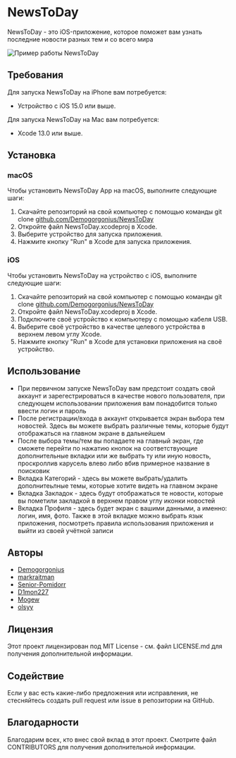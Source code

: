 # NewsToDay
NewsToDay - это iOS-приложение, которое поможет вам узнать последние новости разных тем и со всего мира

![Пример работы NewsToDay](https://github.com/Demogorgonius/NewsToDay/blob/Develop/Simulator%20Screen%20Recording%20-%20iPhone%2011%20-%202023-06-06%20at%2022.21.26.gif)

## Требования
Для запуска NewsToDay на iPhone вам потребуется:
* Устройство с iOS 15.0 или выше.

Для запуска NewsToDay на Mac вам потребуется:
* Xcode 13.0 или выше.

## Установка
### macOS
Чтобы установить NewsToDay App на macOS, выполните следующие шаги:
1. Скачайте репозиторий на свой компьютер с помощью команды git clone [github.com/Demogorgonius/NewsToDay](https://github.com/Demogorgonius/NewsToDay)
2. Откройте файл NewsToDay.xcodeproj в Xcode.
3. Выберите устройство для запуска приложения.
4. Нажмите кнопку "Run" в Xcode для запуска приложения.

### iOS
Чтобы установить NewsToDay на устройство с iOS, выполните следующие шаги:

1. Скачайте репозиторий на свой компьютер с помощью команды git clone [github.com/Demogorgonius/NewsToDay](https://github.com/Demogorgonius/NewsToDay)
2. Откройте файл NewsToDay.xcodeproj в Xcode.
3. Подключите своё устройство к компьютеру с помощью кабеля USB.
4. Выберите своё устройство в качестве целевого устройства в верхнем левом углу Xcode.
5. Нажмите кнопку "Run" в Xcode для установки приложения на своё устройство.

## Использование
* При первичном запуске NewsToDay вам предстоит создать свой аккаунт и зарегестрироваться в качестве нового пользователя, при следующем использовании приложения вам понадобится только ввести логин и пароль
* После регистрации/входа в аккаунт открывается экран выбора тем новостей. Здесь вы можете выбрать различные темы, которые будут отображаться на главном экране в дальнейшем
* После выбора темы/тем вы попадаете на главный экран, где сможете перейти по нажатию кнопок на соответствующие дополнительные вкладки или же выбрать ту или иную новость, проскроллив карусель влево либо вбив примерное название в поисковик
* Вкладка Категорий - здесь вы можете выбрать/удалить дополнитеьлные темы, которые хотите видеть на главном экране
* Вкладка Закладок - здесь будут отображаться те новости, которые вы пометили закладкой в верхнем правом углу иконки новостей
* Вкладка Профиля - здесь будет экран с вашими данными, а именно: логин, имя, фото. Также в этой вкладке можно выбрать язык приложения, посмотреть правила использования приложения и выйти из своей учётной записи

## Авторы
* [Demogorgonius](https://github.com/Demogorgonius)
* [markraitman](https://github.com/markraitman)
* [Senior-Pomidorr](https://github.com/Senior-Pomidorr)
* [D1mon227](https://github.com/D1mon227)
* [Mogew](https://github.com/Mogew)
* [olsyy](https://github.com/olsyy)

## Лицензия
Этот проект лицензирован под MIT License - см. файл LICENSE.md для получения дополнительной информации.

## Содействие
Если у вас есть какие-либо предложения или исправления, не стесняйтесь создать pull request или issue в репозитории на GitHub.

## Благодарности
Благодарим всех, кто внес свой вклад в этот проект. Смотрите файл CONTRIBUTORS для получения дополнительной информации.
